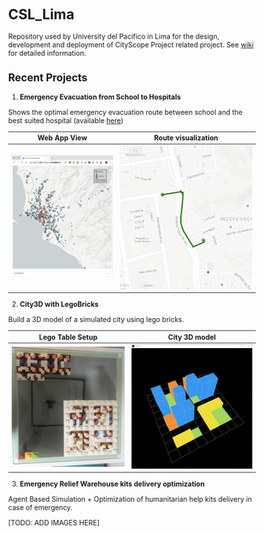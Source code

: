 # CSL_Lima

Repository used by University del Pacifico in Lima for the design, development and deployment of CityScope Project related project. See [wiki](https://github.com/CityScope/CSL_Lima/wiki) for detailed information.

## Recent Projects

1. **Emergency Evacuation from School to Hospitals**

Shows the optimal emergency evacuation route between school and the best suited hospital (available [here]((https://rutas-colegios-hospitales.herokuapp.com/)))

Web App View | Route visualization
:-------------------------:|:-------------------------:
![fullmap](/ongoing/HumanitarianModel/Python/images/fullmap.png) | ![route](/ongoing/HumanitarianModel/Python/images/route.png)

2. **City3D with LegoBricks**

Build a 3D model of a simulated city using lego bricks.


Lego Table Setup | City 3D model
:-------------------------:|:-------------------------:
<img src="/ongoing/CityMatrix/images/table2.png" alt="drawing" width="750"/> | ![city3d render](/ongoing/CityMatrix/images/city3d.png)

3. **Emergency Relief Warehouse kits delivery optimization**

Agent Based Simulation + Optimization of humanitarian help kits delivery in case of emergency.

[TODO: ADD IMAGES HERE]

<!--
![map](/ongoing/SimulationHL/images/map.png) ![beta_gif](/ongoing/SimulationHL/images/test.gif)
-->
